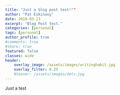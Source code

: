 ```yaml
---
title: "Just a blog post test!""
author: "Pat Eskinasy"
date: 2018-03-13
excerpt: "Blog Post test."
categories: [personal]
tags: [personal]
author_profile: true
#comments: true
#share: true
featured: false
classes: wide
header:
    overlay_image: /assets/images/writinghabit.jpg
    overlay_filter: 0.25
    #teaser: /assets/images/dots.jpg
---
```


Just a test
